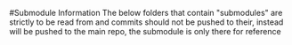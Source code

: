 #Submodule Information
The below folders that contain "submodules" are strictly to be read from and commits should not be pushed to their, instead will be pushed to the main repo, the submodule is only there for reference 

